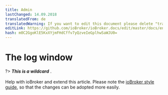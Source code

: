 ```yaml
---
title: Admin
lastChanged: 14.09.2018
translatedFrom: de
translatedWarning: If you want to edit this document please delete "translatedFrom" field, elsewise this document will be translated automatically again
editLink: https://github.com/ioBroker/ioBroker.docs/edit/master/docs/en/admin/log.md
hash: m0C2GgoKlE5KxXYjmFHdCffv7yQzveIeGplhwSaWJU0=
---
```

# The log window
?> ***This is a wildcard*** . <br><br> Help with ioBroker and extend this article. Please note the [ioBroker style guide](community/styleguidedoc), so that the changes can be adopted more easily.